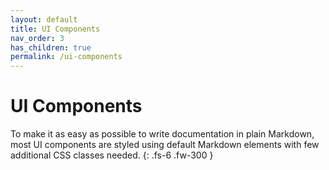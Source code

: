 ```yaml
---
layout: default
title: UI Components
nav_order: 3
has_children: true
permalink: /ui-components
---
```


# UI Components

To make it as easy as possible to write documentation in plain Markdown, most UI components are styled using default Markdown elements with few additional CSS classes needed.
{: .fs-6 .fw-300 }

